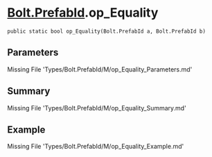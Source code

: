 # [Bolt.PrefabId](Types/Bolt.PrefabId.md).op_Equality
`public static bool op_Equality(Bolt.PrefabId a, Bolt.PrefabId b)`
## Parameters
Missing File 'Types/Bolt.PrefabId/M/op_Equality_Parameters.md'
## Summary
Missing File 'Types/Bolt.PrefabId/M/op_Equality_Summary.md'
## Example
Missing File 'Types/Bolt.PrefabId/M/op_Equality_Example.md'

